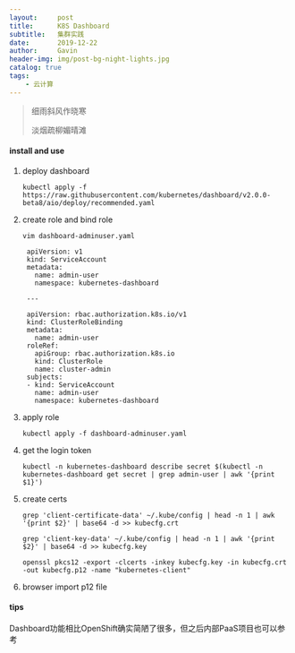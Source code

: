 ```yaml
---
layout:     post
title:      K8S Dashboard
subtitle:   集群实践
date:       2019-12-22
author:     Gavin
header-img: img/post-bg-night-lights.jpg
catalog: true
tags:
    - 云计算
---
```


> 细雨斜风作晓寒
> 
> 淡烟疏柳媚晴滩

#### install and use

1. deploy dashboard

	```
	kubectl apply -f https://raw.githubusercontent.com/kubernetes/dashboard/v2.0.0-beta8/aio/deploy/recommended.yaml
	```
	
2. create role and bind role

	```
	vim dashboard-adminuser.yaml	
	```
	
	
		apiVersion: v1
		kind: ServiceAccount
		metadata:
		  name: admin-user
		  namespace: kubernetes-dashboard
		  	
		---
		
		apiVersion: rbac.authorization.k8s.io/v1
		kind: ClusterRoleBinding
		metadata:
		  name: admin-user
		roleRef:
		  apiGroup: rbac.authorization.k8s.io
		  kind: ClusterRole
		  name: cluster-admin
		subjects:
		- kind: ServiceAccount
		  name: admin-user
		  namespace: kubernetes-dashboard

3. apply role

	```
	kubectl apply -f dashboard-adminuser.yaml
	```
	
4. get the login token

	```
	kubectl -n kubernetes-dashboard describe secret $(kubectl -n kubernetes-dashboard get secret | grep admin-user | awk '{print $1}')
	```

5. create certs

	```
	grep 'client-certificate-data' ~/.kube/config | head -n 1 | awk '{print $2}' | base64 -d >> kubecfg.crt
	```
	
	```
	grep 'client-key-data' ~/.kube/config | head -n 1 | awk '{print $2}' | base64 -d >> kubecfg.key
	```
	
	```
	openssl pkcs12 -export -clcerts -inkey kubecfg.key -in kubecfg.crt -out kubecfg.p12 -name "kubernetes-client"
	```

6. browser import p12 file

#### tips

Dashboard功能相比OpenShift确实简陋了很多，但之后内部PaaS项目也可以参考